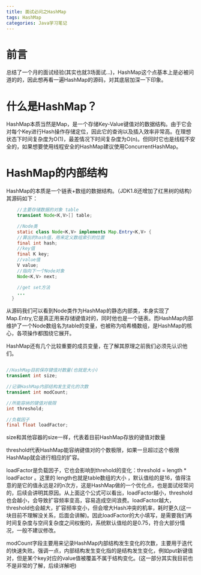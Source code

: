 ```yaml
---
title: 面试必问之HashMap
tags: HashMap
categories: Java学习笔记
---
```

# 前言
总结了一个月的面试经验(其实也就3场面试...)，HashMap这个点基本上是必被问道的的，因此想再看一遍HashMap的源码，对其底层加深一下印象。

# 什么是HashMap？
HashMap本质当然是Map，是一个存储Key-Value键值对的数据结构。由于它会对每个Key进行Hash操作存储定位，因此它的查询以及插入效率非常高。在理想状态下时间复杂度为O(1)，最差情况下时间复杂度为O(n)。但同时它也是线程不安全的，如果想要使用线程安全的HashMap建议使用ConcurrentHashMap。

# HashMap的内部结构
HashMap的本质是一个链表+数组的数据结构。（JDK1.8还增加了红黑树的结构） 其源码如下：

```java
    //主要存储数据的对象 table
    transient Node<K,V>[] table;

    //Node类
    static class Node<K,V> implements Map.Entry<K,V> {
    //算出的hash值，用来定义数组索引的位置
    final int hash;
    //key值
    final K key;
    //value值
    V value;
    //指向下一个Node对象
    Node<K,V> next;

    //get set方法
    ...
  }    
```
从源码我们可以看到Node类作为HashMap的静态内部类，本身实现了Map.Entry,它是真正用来存储键值对的，同时他也是一个链表。而HashMap内部维护了一个Node数组名为table的变量，也被称为哈希桶数组，是HashMap的核心，各项操作都围绕它展开。

HashMap还有几个比较重要的成员变量，在了解其原理之前我们必须先认识他们。
```java

//HashMap目前保存键值对数量(也就是大小)
transient int size;

//记录HashMap内部结构发生变化的次数
transient int modCount;

//所能容纳的键值对极限
int threshold;

//负载因子
final float loadFactor;
```


size和其他容器的size一样，代表着目前HashMap存放的键值对数量

threshold代表HashMap能容纳键值对的个数极限，如果一旦超过这个极限HashMap就会进行相应的扩容。

loadFactor是负载因子，它也会影响到threhold的变化：threshold = length * loadFactor 。这里的
length也就是table数组的大小 ，默认值给的是16，值得注意的是它的值永远是2的n次方，这是HashMap做的一个优化点，也是面试经常问的，后续会讲明其原因。从上面这个公式可以看出，loadFactor越小，threshold也会越小，会导致扩容频率变高，容易造成空间浪费。loadFactor越大，threshold也会越大，扩容频率变小，但会增大Hash冲突的机率，耗时更久(这一块目前不理解没关系，后面会讲解)。因此loadFactor的大小填写，是需要我们再时间复杂度与空间复杂度之间权衡的，系统默认值给的是0.75，符合大部分情况，一般不建议修改。

modCount字段主要用来记录HashMap内部结构发生变化的次数，主要用于迭代的快速失败。强调一点，内部结构发生变化指的是结构发生变化，例如put新键值对，但是某个key对应的value值被覆盖不属于结构变化。(这一部分其实我目前也不是非常的了解，后续详解吧)
